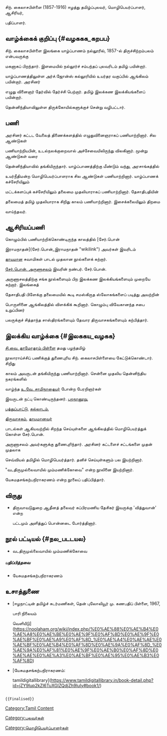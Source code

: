 சிற். கைலாசபிள்ளை (1857-1916) ஈழத்து தமிழ்ப்புலவர், மொழிபெயர்ப்பாளர், ஆசிரியர்,
பதிப்பாளர்.

## வாழ்க்கைக் குறிப்பு {#வழககக_கறபப}

சிற். கைலாசபிள்ளை இலங்கை யாழ்ப்பாணம் நல்லூரில், 1857-ல் திருச்சிற்றம்பலம் என்பவருக்கு
மகனாகப் பிறந்தார். இளமையில் நல்லூர்ச் சம்பந்தப் புலவரிடம் தமிழ் பயின்றார்.
யாழ்ப்பாணத்திலுள்ள அர்ச்.ஜோன்ஸ் கல்லூரியில் உயர்தர வகுப்பில் ஆங்கிலம் பயின்றார். அரசினர்
எழுது வினைஞர் தேர்வில் தேர்ச்சி பெற்றார். தமிழ் இலக்கண இலக்கியங்களைப் பயின்றார்.
தென்னிந்தியாவிலுள்ள திருக்கோயில்களுக்குச் சென்று வழிபட்டார்.

## பணி

அரசினர் கட்டட வேலைத் திணைக்களத்தில் எழுதுவினைஞராகப் பணியாற்றினார். சில ஆண்டுகள்
பணியாற்றியபின், உடல்நலக்குறைவால் அச்சேவையிலிருந்து விலகினார். மூன்று ஆண்டுகள் வரை
தென்னிந்தியாவில் தங்கியிருந்தார். யாழ்ப்பாணத்திற்கு மீண்டும் வந்து, அரசாங்கத்தில்
உயர்நீதிமன்ற மொழிபெயர்ப்பாளராக சில ஆண்டுகள் பணியாற்றினார். யாழ்ப்பாணக் கச்சேரியிலும்
மட்டக்களப்புக் கச்சேரியிலும் தலைமை முதலியாராகப் பணியாற்றினார். தேசாதிபதியின்
தலைமைத் தமிழ் முதலியாராக சிறிது காலம் பணியாற்றினார். இசைக்கலையிலும் திறமை
வாய்ந்தவர்.

## ஆசிரியப்பணி

கொழும்பில் பணியாற்றிக்கொண்டிருந்த காலத்தில் [சேர்.பொன்
இராமநாதன்](சேர்.பொன்_இராமநாதன் "wikilink") அவர்கள் இவரிடம்
[தாயுமான](தாயுமானவர் "wikilink") சுவாமிகள் பாடல் முதலான நூல்களைக் கற்றார்.
[சேர்.பொன். அருணாசலம்](சேர்.பொன்._அருணாசலம் "wikilink") இவரின் நண்பர். சேர்.பொன்.
அருணாசலத்திற்கு சங்க நூல்களையும் பிற இலக்கண இலக்கியங்களையும் முறையே கற்றார். இலங்கைத்
தேசாதிபதி பிளேக்கு தலைமையில் கூடி சமஸ்கிருத ஸ்லோகங்களைப் படித்து அவற்றின்
பொருளினை ஆங்கிலத்தில் விளக்கிக் கூறினார். கொழும்பு விவேகானந்த சபை உறுப்பினர்
பலருக்குச் சித்தாந்த சாஸ்திரங்களையும் தேவார திருவாசகங்களையும் கற்பித்தார்.

## இலக்கிய வாழ்க்கை {#இலககய_வழகக}

[சி.வை. தாமோதரம் பிள்ளை](சி.வை._தாமோதரம்_பிள்ளை "wikilink") தமது பழந்தமிழ்
நூலாராய்ச்சிப் பணிக்குத் துணைபுரிய சிற். கைலாசபிள்ளையை கேட்டுக்கொண்டார். சிறிது
காலம் அவருடன் தங்கியிருந்து பணியாற்றினார். சென்னை முதலிய தென்னிந்திய நகரங்களில்
வாழ்ந்த [உ.வே. சாமிநாதையர்](உ.வே.சாமிநாதையர் "wikilink") போன்ற பேரறிஞர்கள்
இவருடன் நட்பு கொண்டிருந்தனர். [புறநானூறு](புறநானூறு "wikilink"),
[பத்துப்பாட்டு](பத்துப்பாட்டு "wikilink"), [கல்லாடம்](கல்லாடம் "wikilink"),
[திருவாசகம்](திருவாசகம் "wikilink"), [தாயுமானவர்](தாயுமானவர் "wikilink")
பாடல்கள் ஆகியவற்றில் சிறந்த செய்யுள்களை ஆங்கிலத்தில் மொழிபெயர்த்துக் கொள்ள சேர்.பொன்.
அருணாசலம் அவர்களுக்கு துணைபுரிந்தார். அரசினர் கட்டளைச் சட்டங்களை முதன் முதலாக
செவ்வியல் தமிழில் மொழிபெயர்த்தார். தனிச் செய்யுள்களும் பல இயற்றினார்.
\"வடதிருமுல்லைவாயில் மும்மணிக்கோவை\" என்ற நூலினை இயற்றினார்.
யேசுமதசங்கற்பநிராகரணம் என்ற நூலைப் பதிப்பித்தார்.

## விருது

-   திருவாவடுதுறை ஆதீனத் தலைவர் சுப்பிரமணிய தேசிகர் இவருக்கு 'வித்துவான்' என்ற
    பட்டமும் அளித்துப் பொன்னடை போர்த்தினார்.

## நூல் பட்டியல் {#நல_படடயல}

-   வடதிருமுல்லைவாயில் மும்மணிக்கோவை

##### பதிப்பித்தவை

-   யேசுமதசங்கற்பநிராகரணம்

## உசாத்துணை

-   [ஈழநாட்டின் தமிழ்ச் சுடர்மணிகள், தென் புலோலியூர் மு. கணபதிப் பிள்ளை, 1967,
    பாரி நிலையம்
    வெளியீடு](https://noolaham.org/wiki/index.php/%E0%AE%88%E0%AE%B4%E0%AE%A8%E0%AE%BE%E0%AE%9F%E0%AF%8D%E0%AE%9F%E0%AE%BF%E0%AE%A9%E0%AF%8D_%E0%AE%A4%E0%AE%AE%E0%AE%BF%E0%AE%B4%E0%AF%8D%E0%AE%9A%E0%AF%8D_%E0%AE%9A%E0%AF%81%E0%AE%9F%E0%AE%B0%E0%AF%8D%E0%AE%AE%E0%AE%A3%E0%AE%BF%E0%AE%95%E0%AE%B3%E0%AF%8D)
-   [யேசுமதசங்கற்பநிராகரணம்:
    tamildigitallibrary](https://www.tamildigitallibrary.in/book-detail.php?id=jZY9lup2kZl6TuXGlZQdjZh9luIy#book1/)

```{=mediawiki}
{{Finalised}}
```
[Category:Tamil Content](Category:Tamil_Content "wikilink")
[Category:புலவர்கள்](Category:புலவர்கள் "wikilink")
[Category:மொழிபெயர்ப்பாளர்கள்](Category:மொழிபெயர்ப்பாளர்கள் "wikilink")
